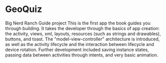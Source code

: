 # GeoQuiz
Big Nerd Ranch Guide project
This is the first app the book guides you through building. It takes the developer through the basics of app creation: the activity, views, xml, layouts, resources (such as strings and drawables), buttons, and toast.
The "model-view-controller" architecture is introduced, as well as the activity lifecycle and the interaction between lifecycle and device rotation. Further development included saving instance states, passing data between activities through intents, and very basic animation.
